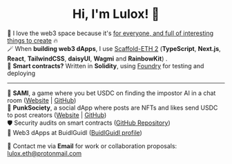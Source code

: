 <div align="center">
  <h1>Hi, I'm Lulox! 👋</h1>
  
</div>
 
💖 I love the web3 space because it's [for everyone, and full of interesting things to create](https://lulox.notion.site/Newbies-Lounge-68ea7c4c5f1a4ec29786be6a76516878) 🔥<br />
🪄 When <b>building web3 dApps</b>, I use [Scaffold-ETH 2](https://scaffoldeth.io/) (**TypeScript**, **Next.js**, **React**, **TailwindCSS**, **daisyUI**, **Wagmi** and **RainbowKit**) . <br />
🌱 <b>Smart contracts?</b> Written in **Solidity**, using [Foundry](https://book.getfoundry.sh/getting-started/installation) for testing and deploying<br />

---

🤖 **SAMI**, a game where you bet USDC on finding the impostor AI in a chat room ([Website](https://playsami.fun/) | [GitHub](https://github.com/fabian416/sami))<br />
🤘 **PunkSociety**, a social dApp where posts are NFTs and likes send USDC to post creators ([Website](https://punksociety.xyz/) | [GitHub](https://github.com/luloxi/PunkSociety))<br />
🛡 Security audits on smart contracts ([GitHub Repository](https://github.com/luloxi/security-reviews))<br />
🏰 Web3 dApps at BuidlGuidl ([BuidlGuidl profile](https://buidlguidl.com/builders/0xfBD9Ca40386A8C632cf0529bbb16b4BEdB59a0A0))<br />

💌 Contact me via **Email** for work or collaboration proposals: [lulox.eth@protonmail.com](mailto:lulox.eth@protonmail.com)  
